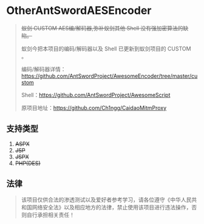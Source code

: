 # OtherAntSwordAESEncoder
> ~~蚁剑 CUSTOM AES编/解码器,弥补蚁剑其他 Shell 没有强加密算法的缺陷。~~
>
> 蚁剑今把本项目的编码/解码器以及 Shell 已更新到蚁剑项目的 CUSTOM 。
>
> 编码/解码器详情：https://github.com/AntSwordProject/AwesomeEncoder/tree/master/custom
>
>
> Shell：https://github.com/AntSwordProject/AwesomeScript
>
> 原项目地址：https://github.com/Ch1ngg/CaidaoMitmProxy

## 支持类型
1. ~~ASPX~~
2. ~~JSP~~
3. ~~JSPX~~
4. ~~PHP(DES)~~


## 法律
> 该项目仅供合法的渗透测试以及爱好者参考学习，请各位遵守《中华人民共和国网络安全法》以及相应地方的法律，禁止使用该项目进行违法操作，否则自行承担相关责任！
